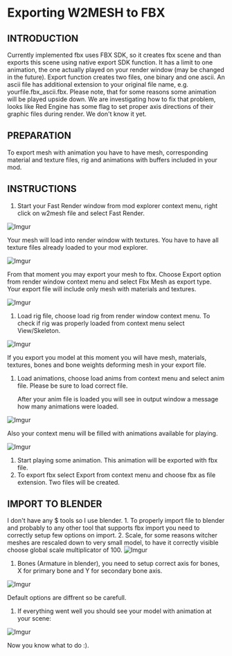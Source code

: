 # Exporting W2MESH to FBX

## INTRODUCTION

Currently implemented fbx uses FBX SDK, so it creates fbx scene and than exports this scene using native export SDK function. It has a limit to one animation, the one actually played on your render window (may be changed in the future). Export function creates two files, one binary and one ascii. An ascii file has additional extension to your original file name, e.g. yourfile.fbx\_ascii.fbx. Please note, that for some reasons some animation will be played upside down. We are investigating how to fix that problem, looks like Red Engine has some flag to set proper axis directions of their graphic files during render. We don't know it yet.

## PREPARATION

To export mesh with animation you have to have mesh, corresponding material and texture files, rig and animations with buffers included in your mod.

## INSTRUCTIONS

1. Start your Fast Render window from mod explorer context menu, right click on w2mesh file and select Fast Render.

![Imgur](https://i.imgur.com/YTbtqZK.png)

Your mesh will load into render window with textures. You have to have all texture files already loaded to your mod explorer.

![Imgur](https://i.imgur.com/7BV8ddT.png)

From that moment you may export your mesh to fbx. Choose Export option from render window context menu and select Fbx Mesh as export type. Your export file will include only mesh with materials and textures.

![Imgur](https://i.imgur.com/xj3jX2s.png)

1. Load rig file, choose load rig from render window context menu. To check if rig was properly loaded from context menu select View/Skeleton.

![Imgur](https://i.imgur.com/bFBURKA.png)

If you export you model at this moment you will have mesh, materials, textures, bones and bone weights deforming mesh in your export file.

1.  Load animations, choose load anims from context menu and select anim file. Please be sure to load correct file.

    After your anim file is loaded you will see in output window a message how many animations were loaded.

![Imgur](https://i.imgur.com/wPfjrsP.png)

Also your context menu will be filled with animations available for playing.

![Imgur](https://i.imgur.com/q1ciWJr.png)

1. Start playing some animation. This animation will be exported with fbx file.
2. To export fbx select Export from context menu and choose fbx as file extension. Two files will be created.

## IMPORT TO BLENDER

I don't have any $ tools so I use blender. 1. To properly import file to blender and probably to any other tool that supports fbx import you need to correctly setup few options on import. 2. Scale, for some reasons witcher meshes are rescaled down to very small model, to have it correctly visible choose global scale multiplicator of 100. ![Imgur](https://i.imgur.com/V3fQrOS.png)

1. Bones (Armature in blender), you need to setup correct axis for bones, X for primary bone and Y for secondary bone axis.

![Imgur](https://i.imgur.com/UKdsPt4.png)

Default options are diffrent so be carefull.

1. If everything went well you should see your model with animation at your scene:

![Imgur](https://i.imgur.com/W9hosHM.png)

Now you know what to do :).
